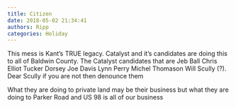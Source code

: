 ```yaml
---
title: Citizen
date: 2018-05-02 21:34:41
authors: Ripp
categories: Holiday
---
```


 This mess is Kant’s TRUE legacy.   Catalyst and it’s candidates are doing this to all of Baldwin County.
The Catalyst candidates that are
Jeb Ball 
Chris Elliot
Tucker Dorsey 
Joe Davis
Lynn Perry
Michel Thomason
Will Scully (?). Dear Scully if you are not then denounce them


What they are doing to private land may be their business but what they are doing to Parker Road and US 98 is all of our business